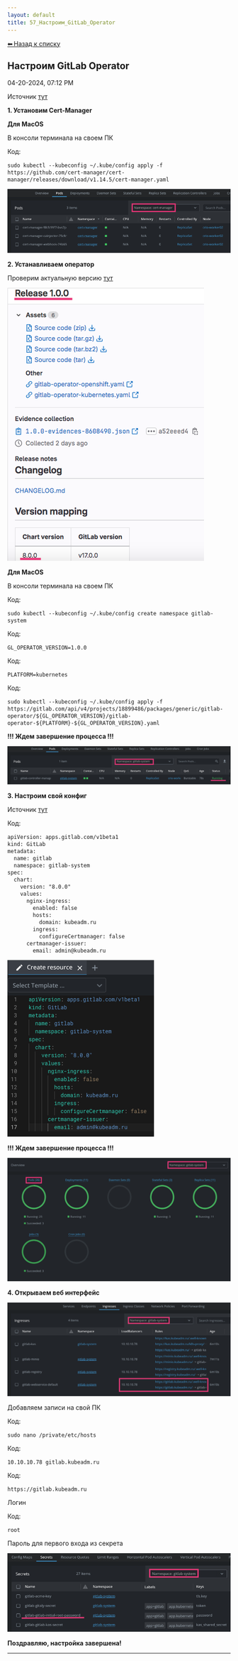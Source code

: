 ```yaml
---
layout: default
title: 57_Настроим_GitLab_Operator
---
```

<a class="back-link" href="index.html">⬅ Назад к списку</a>


##  Настроим GitLab Operator 

04-20-2024, 07:12 PM

Источник [тут](https://docs.gitlab.com/operator/installation.html?tab=Kubernetes)  
  
**1\. Установим Cert-Manager**  
  
**Для MacOS**  
  
В консоли терминала на своем ПК  
  


Код:
    
    
    sudo kubectl --kubeconfig ~/.kube/config apply -f https://github.com/cert-manager/cert-manager/releases/download/v1.14.5/cert-manager.yaml

![Нажмите на изображение для увеличения.  Название:	Снимок экрана 2024-05-19 в 9.27.20.png Просмотров:	0 Размер:	52.1 Кб ID:	3563](images\\img_3563_1716100092.png)  
  
**2\. Устанавливаем оператор**  
  
Проверим актуальную версию [тут](https://gitlab.com/gitlab-org/cloud-native/gitlab-operator/-/releases)  
  
  
![Нажмите на изображение для увеличения.  Название:	Снимок экрана 2024-05-19 в 10.15.39.png Просмотров:	0 Размер:	60.0 Кб ID:	3564](images\\img_3564_1716103027.png)  
  
**Для MacOS**  
  
В консоли терминала на своем ПК  
  


Код:
    
    
    sudo kubectl --kubeconfig ~/.kube/config create namespace gitlab-system

Код:
    
    
    GL_OPERATOR_VERSION=1.0.0

Код:
    
    
    PLATFORM=kubernetes

Код:
    
    
    sudo kubectl --kubeconfig ~/.kube/config apply -f https://gitlab.com/api/v4/projects/18899486/packages/generic/gitlab-operator/${GL_OPERATOR_VERSION}/gitlab-operator-${PLATFORM}-${GL_OPERATOR_VERSION}.yaml

**!!! Ждем завершение процесса !!!**  
  
![Нажмите на изображение для увеличения.  Название:	Снимок экрана 2024-04-20 в 20.12.39.png Просмотров:	0 Размер:	40.0 Кб ID:	3320](images\\img_3320_1713633249.png)  
  
  
**3\. Настроим свой конфиг**  
  
Источник [тут](https://docs.gitlab.com/operator/installation.html)  
  


Код:
    
    
    apiVersion: apps.gitlab.com/v1beta1
    kind: GitLab
    metadata:
      name: gitlab
      namespace: gitlab-system
    spec:
      chart:
        version: "8.0.0"
        values:
          nginx-ingress:
            enabled: false
            hosts:
              domain: kubeadm.ru
            ingress:
              configureCertmanager: false
          certmanager-issuer:
            email: admin@kubeadm.ru

![Нажмите на изображение для увеличения.  Название:	Снимок экрана 2024-05-19 в 10.20.30.png Просмотров:	6 Размер:	35.5 Кб ID:	3565](images\\img_3565_1716103262.png)  
  
**!!! Ждем завершение процесса !!!**  
  
![Нажмите на изображение для увеличения.  Название:	Снимок экрана 2024-04-25 в 22.00.58.png Просмотров:	3 Размер:	47.7 Кб ID:	3328](images\\img_3328_1714071778.png)  
  
**4\. Открываем веб интерфейс**  
  
![Нажмите на изображение для увеличения.  Название:	Снимок экрана 2024-05-06 в 18.16.16.png Просмотров:	4 Размер:	86.8 Кб ID:	3432](images\\img_3432_1715008634.png)  
  
Добавляем записи на свой ПК  
  


Код:
    
    
    sudo nano /private/etc/hosts

Код:
    
    
    10.10.10.78 gitlab.kubeadm.ru

Код:
    
    
    https://gitlab.kubeadm.ru

Логин  
  


Код:
    
    
    root

Пароль для первого входа из секрета  
  
![Нажмите на изображение для увеличения.  Название:	Снимок экрана 2024-05-06 в 17.20.00.png Просмотров:	0 Размер:	57.1 Кб ID:	3429](images\\img_3429_1715005278.png)  
  
  
**Поздравляю, настройка завершена!**


---

